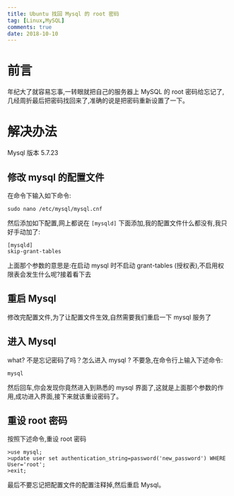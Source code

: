 ```yaml
---
title: Ubuntu 找回 Mysql 的 root 密码
tag: [Linux,MySQL]
comments: true
date: 2018-10-10
---
```






# 前言

年纪大了就容易忘事,一转眼就把自己的服务器上 MySQL 的 root 密码给忘记了,几经周折最后把密码找回来了,准确的说是把密码重新设置了一下。

# 解决办法

Mysql 版本 5.7.23

## 修改 mysql 的配置文件

在命令下输入如下命令:

```shell
sudo nano /etc/mysql/mysql.cnf
```

然后添加如下配置,网上都说在 <code>[mysqld]</code> 下面添加,我的配置文件什么都没有,我只好手动加了:

```
[mysqld]
skip-grant-tables
```

上面那个参数的意思是:在启动 mysql 时不启动 grant-tables (授权表),不启用权限表会发生什么呢?接着看下去

## 重启 Mysql

修改完配置文件,为了让配置文件生效,自然需要我们重启一下 mysql 服务了

## 进入 Mysql

what? 不是忘记密码了吗？怎么进入 mysql ? 不要急,在命令行上输入下述命令:

```shell
mysql
```

然后回车,你会发现你竟然进入到熟悉的 mysql 界面了,这就是上面那个参数的作用,成功进入界面,接下来就该重设密码了。

## 重设 root 密码

按照下述命令,重设 root 密码

```mysql
>use mysql;
>update user set authentication_string=password('new_password') WHERE User='root';
>exit;
```

最后不要忘记把配置文件的配置注释掉,然后重启 Mysql。
